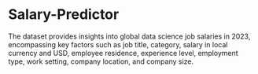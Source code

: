 # Salary-Predictor
The dataset provides insights into global data science job salaries in 2023, encompassing key factors such as job title, category, salary in local currency and USD, employee residence, experience level, employment type, work setting, company location, and company size.

